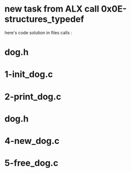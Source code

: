 # new task from ALX call 0x0E-structures_typedef
here's code solution in files calls :
# dog.h
 # 1-init_dog.c
 # 2-print_dog.c
 # dog.h    
 # 4-new_dog.c
 # 5-free_dog.c
        
        
